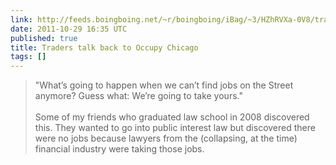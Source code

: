 ```yaml
---
link: http://feeds.boingboing.net/~r/boingboing/iBag/~3/HZhRVXa-0V8/traders-talk-back-to-occupy-chicago.html
date: 2011-10-29 16:35 UTC
published: true
title: Traders talk back to Occupy Chicago
tags: []
---
```


> "What’s going to happen when we can’t find jobs on the Street anymore? Guess what: We’re going to take yours."<br><br>Some of my friends who graduated law school in 2008 discovered this. They wanted to go into public interest law but discovered there were no jobs because lawyers from the (collapsing, at the time) financial industry were taking those jobs.
